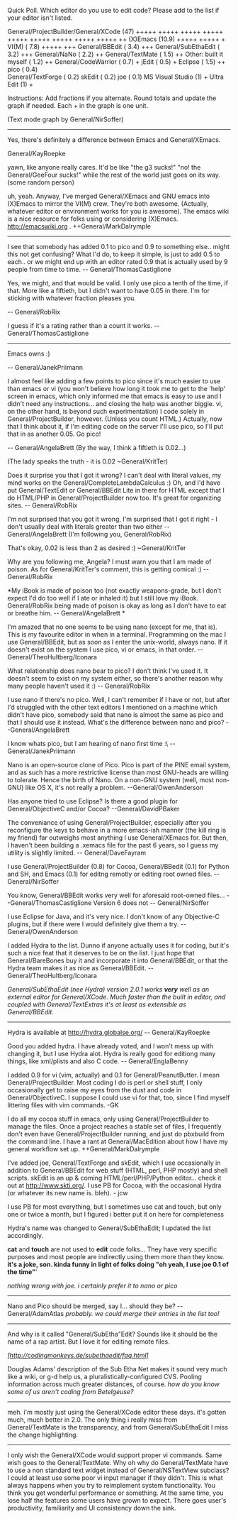 Quick Poll. Which editor do you use to edit code? Please add to the list if your editor isn't listed.

    
  General/ProjectBuilder/General/XCode   (47)  +++++ +++++ +++++ +++++ +++++ +++++ +++++ +++++ +++++ ++
  (X)Emacs               (10.9)  +++++ +++++ +
  VI(M)                  ( 7.8)  +++++ +++
  General/BBEdit                 ( 3.4)  +++
  General/SubEthaEdit            ( 3.2)  +++
  General/NaNo                   ( 2.2)  ++
  General/TextMate               ( 1.5)  ++
  Other: built it myself ( 1.2)  ++
  General/CodeWarrior            ( 0.7)  +
  jEdit                  ( 0.5)  +
  Eclipse                ( 1.5)  ++
  pico                   ( 0.4)  
  General/TextForge              ( 0.2)
  skEdit                 ( 0.2)
  joe                    ( 0.1)
  MS Visual Studio (1) +
  Ultra Edit           (1) +


Instructions: Add fractions if you alternate. Round totals and update the graph if needed. Each + in the graph is one unit.

(Text mode graph by General/NirSoffer)

----
Yes, there's definitely a difference between Emacs and General/XEmacs.

General/KayRoepke

yawn, like anyone really cares. It'd be like "the g3 sucks!" "no! the General/GeeFour sucks!" while the rest of the world just goes on its way.  (some random person)

uh, yeah.  Anyway, I've merged General/XEmacs and GNU emacs into (X)Emacs to mirror the VI(M) crew.  They're both awesome. (Actually, whatever editor or environment works for you is awesome).  The emacs wiki is a nice resource for folks using or considering (X)Emacs.  http://emacswiki.org .  ++General/MarkDalrymple

----
I see that somebody has added 0.1 to pico and 0.9 to something else.. might this not get confusing? What I'd do, to keep it simple, is just to add 0.5 to each.. or we might end up with an editor rated 0.9 that is actually used by 9 people from time to time.
-- General/ThomasCastiglione

Yes, we might, and that would be valid. I only use pico a tenth of the time, if that. More like a fiftieth, but I didn't want to have 0.05 in there. I'm for sticking with whatever fraction pleases you.

-- General/RobRix

I guess if it's a rating rather than a count it works. -- General/ThomasCastiglione

----

Emacs owns :)

-- General/JanekPriimann

I almost feel like adding a few points to pico since it's much easier to use than emacs or vi (you won't believe how long it took me to get to the 'help' screen in emacs, which only informed me that emacs is easy to use and I didn't need any instructions... and closing the help was another biggie. vi, on the other hand, is beyond such experimentation) I code solely in General/ProjectBuilder, however. (Unless you count HTML.) Actually, now that I think about it, if I'm editing code on the server I'll use pico, so I'll put that in as another 0.05. Go pico!

-- General/AngelaBrett (By the way, I think a fiftieth is 0.02...)

(The lady speaks the truth - it is 0.02 ~General/KritTer)

Does it surprise you that I got it wrong? I can't deal with literal values, my mind works on the General/CompleteLambdaCalculus :) Oh, and I'd have put General/TextEdit or General/BBEdit Lite in there for HTML except that I do HTML/PHP in General/ProjectBuilder now too. It's great for organizing sites. -- General/RobRix

I'm not surprised that you got it wrong, I'm surprised that I got it right - I don't usually deal with literals greater than two either -- General/AngelaBrett (I'm following you, General/RobRix)

That's okay, 0.02 is less than 2 as desired :) ~General/KritTer

Why are you following me, Angela? I must warn you that I am made of poison. As for General/KritTer's comment, this is getting comical :) -- General/RobRix

*My iBook is made of poison too (not exactly weapons-grade, but I don't expect I'd do too well if I ate or inhaled it) but I still love my iBook. General/RobRix being made of poison is okay as long as I don't have to eat or breathe him. -- General/AngelaBrett *

I'm amazed that no one seems to be using nano (except for me, that is). This is my favourite editor in when in a terminal. Programming on the mac I use General/BBEdit, but as soon as I enter the unix-world, always nano. If it doesn't exist on the system I use pico, vi or emacs, in that order. -- General/TheoHultberg/Iconara

What relationship does nano bear to pico? I don't think I've used it. It doesn't seem to exist on my system either, so there's another reason why many people haven't used it :) -- General/RobRix

I use nano if there's no pico. Well, I can't remember if I have or not, but after I'd struggled with the other text editors I mentioned on a machine which didn't have pico, somebody said that nano is almost the same as pico and that I should use it instead. What's the difference between nano and pico? --General/AngelaBrett

I know whats pico, but I am hearing of nano first time :\ -- General/JanekPriimann

Nano is an open-source clone of Pico.  Pico is part of the PINE email system, and as such has a more restrictive license than most GNU-heads are willing to tolerate.  Hence the birth of Nano.  On a non-GNU system (well, most non-GNU) like OS X, it's not really a problem. --General/OwenAnderson

Has anyone tried to use Eclipse? Is there a good plugin for General/ObjectiveC and/or Cocoa? --General/DavidPBaker

The conveniance of using General/ProjectBuilder, especially after you reconfigure the keys to behave in a more emacs-ish manner (the kill ring is my friend) far outweighs most anything I use General/XEmacs for. But then, I haven't been building a .xemacs file for the past 6 years, so I guess my utility is slightly limited. -- General/DaveFayram

I use General/ProjectBuilder (0.8) for Cocoa, General/BBedit (0.1) for Python and SH, and Emacs (0.1) for editng remotly or editing root owned files. -- General/NirSoffer

You know, General/BBEdit works very well for aforesaid root-owned files... --General/ThomasCastiglione
 Version 6 does not -- General/NirSoffer

I use Eclipse for Java, and it's very nice.  I don't know of any Objective-C plugins, but if there were I would definitely give them a try.  --General/OwenAnderson

I added Hydra to the list. Dunno if anyone actually uses it for coding, but it's such a nice feat that it deserves to be on the list. I just hope that General/BareBones buy it and incorporate it into General/BBEdit, or that the Hydra team makes it as nice as General/BBEdit.  -- General/TheoHultberg/Iconara

*General/SubEthaEdit (nee Hydra) version 2.0.1 works **very** well as an external editor for General/XCode. Much faster than the built in editor, and coupled with General/TextExtras it's at least as extensible as General/BBEdit.*

----
Hydra is available at http://hydra.globalse.org/
-- General/KayRoepke

Good you added hydra. I have already voted, and I won't mess up with changing it, but I use Hydra alot. Hydra is really good for editiong many things, like xml/plists and also C code. -- General/EnglaBenny

I added 0.9 for vi (vim, actually) and 0.1 for General/PeanutButter. I mean General/ProjectBuilder. Most coding I do is perl or shell stuff, I only occasionally get to raise my eyes from the dust and code in General/ObjectiveC. I suppose I could use vi for that, too, since I find myself littering files with vim commands. -GK

I do all my cocoa stuff in emacs, only using General/ProjectBuilder to manage the files.  Once a project reaches a stable set of files, I frequently don't even have General/ProjectBuilder running, and just do pbxbuild from the command line.  I have a rant at General/MacEdition about how I have my general workflow set up. ++General/MarkDalrymple

I've added joe, General/TextForge and skEdit, which I use occasionally in addition to General/BBEdit for web stuff (HTML, perl, PHP mostly) and shell scripts. skEdit is an up & coming HTML/perl/PHP/Python editor... check it out at http://www.skti.org/. I use PB for Cocoa, with the occasional Hydra (or whatever its new name is. bleh). - jcw

I use PB for most everything, but  I sometimes use cat and touch, but only one or twice a month, but I figured i better put it on here for completeness

Hydra's name was changed to General/SubEthaEdit; I updated the list accordingly.

**cat** and **touch** are not used to **edit** code folks... They have very specific purposes and most people are indirectly using them more than they know.  **it's a joke, son.  kinda funny in light of folks doing "oh yeah, I use joe 0.1 of the time"**'

*nothing wrong with joe. i certainly prefer it to nano or pico*

----
Nano and Pico should be merged, say I... should they be? -- General/AdamAtlas *probably. we could merge their entries in the list too!*

----

And why is it called "General/SubEtha"Edit? Sounds like it should be the name of a rap artist.  But I love it for editing remote files.

*[http://codingmonkeys.de/subethaedit/faq.html]*

Douglas Adams' description of the Sub Etha Net makes it sound very much like a wiki, or g-d help us, a pluralistically-configured CVS.
Pooling information across much greater distances, of course. *how do you know some of us aren't coding from Betelgeuse?*

----

meh. i'm mostly just using the General/XCode editor these days. it's gotten much, much better in 2.0. The only thing i really miss from General/TextMate is the transparency, and from General/SubEthaEdit I miss the change highlighting.

----

I only wish the General/XCode would support proper vi commands. Same wish goes to the General/TextMate. Why oh why do General/TextMate have to use a non standard text widget instead of General/NSTextView subclass? I could at least use some poor vi input manager if they didn't.  This is what always happens when you try to reimplement system functionality.  You think you get wonderful performance or something.  At the same time, you lose half the features some users have grown to expect.  There goes user's productivity, familiarity and UI consistency down the sink.